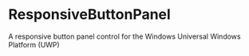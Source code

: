 # ResponsiveButtonPanel
A responsive button panel control for the Windows Universal Windows Platform (UWP)
